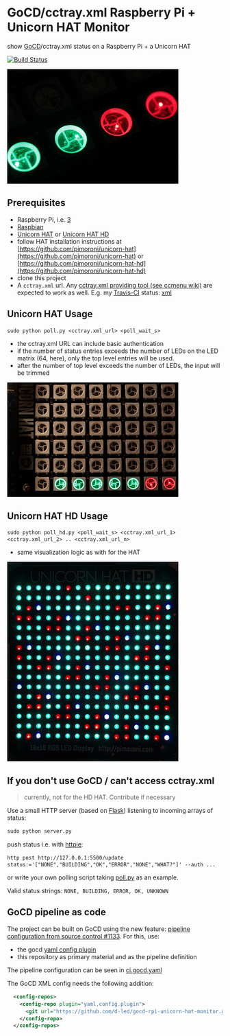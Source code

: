 # GoCD/cctray.xml Raspberry Pi + Unicorn HAT Monitor

show [GoCD](https://www.go.cd/)/cctray.xml status on a Raspberry Pi + a Unicorn HAT

[![Build Status](https://snap-ci.com/d-led/gocd-rpi-unicorn-hat-monitor/branch/master/build_image)](https://snap-ci.com/d-led/gocd-rpi-unicorn-hat-monitor/branch/master)

![LEDs](img/leds.jpg)

## Prerequisites

- Raspberry Pi, i.e. [3](https://www.raspberrypi.org/products/raspberry-pi-3-model-b/)
- [Raspbian](https://www.raspberrypi.org/downloads/raspbian/)
- [Unicorn HAT](https://shop.pimoroni.de/products/unicorn-hat) or [Unicorn HAT HD](https://shop.pimoroni.com/products/unicorn-hat-hd)
- follow HAT installation instructions at [https://github.com/pimoroni/unicorn-hat](https://github.com/pimoroni/unicorn-hat) or [https://github.com/pimoroni/unicorn-hat-hd](https://github.com/pimoroni/unicorn-hat-hd)
- clone this project
- A `cctray.xml` url. Any [cctray.xml providing tool (see 
ccmenu wiki)](https://github.com/erikdoe/ccmenu/wiki/Supported-Servers) are expected to work as well. E.g. my [Travis-CI](https://docs.travis-ci.com/user/cc-menu/) status: [xml](https://api.travis-ci.org/repos/d-led.xml)


## Unicorn HAT Usage

```
sudo python poll.py <cctray.xml_url> <poll_wait_s>
```

- the cctray.xml URL can include basic authentication
- if the number of status entries exceeds the number of LEDs on the LED matrix (64, here), only the top level entries will be used.
- after the number of top level exceeds the number of LEDs, the input will be trimmed

![quick feedback](img/quick_feedback.jpg)

## Unicorn HAT HD Usage

```
sudo python poll_hd.py <poll_wait_s> <cctray.xml_url_1> <cctray.xml_url_2> .. <cctray.xml_url_n>
```

- same visualization logic as with for the HAT

![quick feedback](img/hd.jpg)

## If you don't use GoCD / can't access cctray.xml

> currently, not for the HD HAT. Contribute if necessary

Use a small HTTP server (based on [Flask](http://flask.pocoo.org)) listening to incoming arrays of status:

```python
sudo python server.py
```

push status i.e. with [httpie](https://httpie.org):

```
http post http://127.0.0.1:5500/update status:='["NONE","BUILDING","OK","ERROR","NONE","WHAT?"]' --auth ...
```

or write your own polling script taking [poll.py](poll.py) as an example.


Valid status strings: `NONE, BUILDING, ERROR, OK, UNKNOWN`


## GoCD pipeline as code

The project can be built on GoCD using the new feature: [pipeline configuration from source control #1133](https://github.com/gocd/gocd/issues/1133). For this, use:

- the gocd [yaml config plugin](https://github.com/tomzo/gocd-yaml-config-plugin/releases)
- this repository as primary material and as the pipeline definition

The pipeline configuration can be seen in [ci.gocd.yaml](ci.gocd.yaml)

The GoCD XML config needs the following addition:

```xml
  <config-repos>
    <config-repo plugin="yaml.config.plugin">
      <git url="https://github.com/d-led/gocd-rpi-unicorn-hat-monitor.git" />
    </config-repo>
  </config-repos>
```
